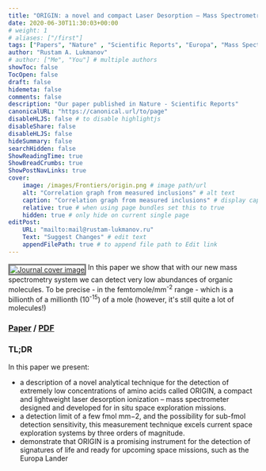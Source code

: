 ```yaml
---
title: "ORIGIN: a novel and compact Laser Desorption – Mass Spectrometry system"
date: 2020-06-30T11:30:03+00:00
# weight: 1
# aliases: ["/first"]
tags: ["Papers", "Nature" , "Scientific Reports", "Europa", "Mass Spectrometry"]
author: "Rustam A. Lukmanov"
# author: ["Me", "You"] # multiple authors
showToc: false
TocOpen: false
draft: false
hidemeta: false
comments: false
description: "Our paper published in Nature - Scientific Reports"
canonicalURL: "https://canonical.url/to/page"
disableHLJS: false # to disable highlightjs
disableShare: false
disableHLJS: false
hideSummary: false
searchHidden: false
ShowReadingTime: true
ShowBreadCrumbs: true
ShowPostNavLinks: true
cover:
    image: /images/Frontiers/origin.png # image path/url
    alt: "Correlation graph from measured inclusions" # alt text
    caption: "Correlation graph from measured inclusions" # display caption under cover
    relative: true # when using page bundles set this to true
    hidden: true # only hide on current single page
editPost:
    URL: "mailto:mail@rustam-lukmanov.ru"
    Text: "Suggest Changes" # edit text
    appendFilePath: true # to append file path to Edit link
---
```


<a  href= https://www.nature.com/articles/s41598-020-66240-1><img src='/images/Frontiers/origin.png' alt='Journal cover image' width=max  padding ='50' align='middle' style="border:3px solid grey"></a>
In this paper we show that with our new mass spectrometry system we can detect very low abundances of organic molecules. To be precise - in the femtomole/mm<sup>-2</sup> range - which is a billionth of a millionth (10<sup>-15</sup>) of a mole (however, it's still quite a lot of molecules!)

### [Paper](https://www.nature.com/articles/s41598-020-66240-1) / [PDF](https://www.nature.com/articles/s41598-020-66240-1.pdf)

### TL;DR

In this paper we present:

- a description of a novel analytical technique for the detection of extremely low concentrations of amino acids called ORIGIN, a compact and lightweight laser desorption ionization – mass spectrometer designed and developed for in situ space exploration missions.
- a detection limit of a few fmol mm−2, and the possibility for sub-fmol detection sensitivity, this measurement technique excels current space exploration systems by three orders of magnitude.
- demonstrate that ORIGIN is a promising instrument for the detection of signatures of life and ready for upcoming space missions, such as the Europa Lander
